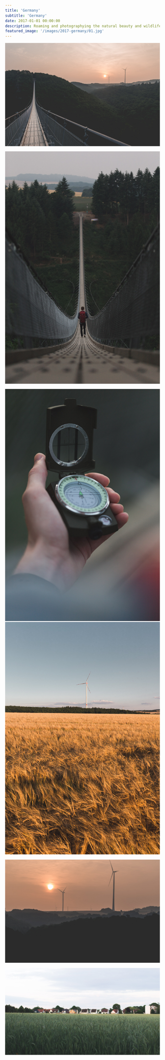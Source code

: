 ```yaml
---
title: 'Germany'
subtitle: 'Germany'
date: 2017-01-01 00:00:00
description: Roaming and photographying the natural beauty and wildlife of Germany.
featured_image: '/images/2017-germany/01.jpg'
---
```


![](/images/2017-germany/02.jpg)

![](/images/2017-germany/01.jpg)

<div class="gallery" data-columns="2">
	<img src="/images/2017-germany/03.jpg">
	<img src="/images/2017-germany/06.jpg">
</div>

![](/images/2017-germany/04.jpg)

![](/images/2017-germany/07.jpg)
